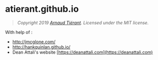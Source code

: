atierant.github.io
==================

> *Copyright 2019 [Arnaud Tiérant](https://arnaud.tiérant.me). Licensed under the MIT license.*

With help of : 
- http://jmcglone.com/
- http://hankquinlan.github.io/
- Dean Attali's website [https://deanattali.com](https://deanattali.com)
